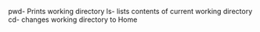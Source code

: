 pwd- Prints working directory
ls- lists contents of current working directory
cd- changes working directory to Home
